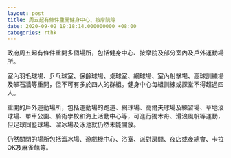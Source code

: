 ```yaml
---
layout: post
title: 周五起有條件重開健身中心、按摩院等
date: 2020-09-02 19:18:14.000000000 +08:00
categories: rthk
---
```


政府周五起有條件重開多個場所，包括健身中心、按摩院及部分室內及戶外運動場所。

室內羽毛球場、乒乓球室、保齡球場、桌球室、網球場、室內射擊場、高球訓練場及攀石牆等重開，但不可有多於四人的群組。健身中心每組訓練或課堂不得超過四人。

重開的戶外運動場所，包括運動場的跑道、網球場、高爾夫球場及練習場、草地滾球場、單車公園、騎術學校和海上活動中心等，可進行獨木舟、滑浪風帆等運動，但足球同籃球場、溜冰場及泳池就仍然未能開放。

仍然關閉的場所包括溜冰場、遊戲機中心、浴室、派對房間、夜店或夜總會、卡拉OK及麻雀館等。
